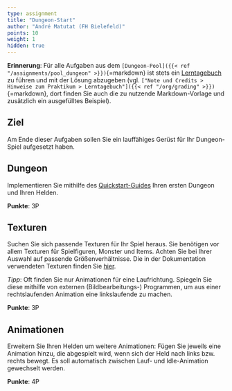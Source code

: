 ```yaml
---
type: assignment
title: "Dungeon-Start"
author: "André Matutat (FH Bielefeld)"
points: 10
weight: 1
hidden: true
---
```



**Erinnerung**: Für alle Aufgaben aus dem `[Dungeon-Pool]({{< ref "/assignments/pool_dungeon" >}})`{=markdown}
ist stets ein [Lerntagebuch](https://github.com/PM-Dungeon/PM-Lecture/blob/master/markdown/org/lerntagebuch.md)
zu führen und mit der Lösung abzugeben (vgl.
`["Note und Credits > Hinweise zum Praktikum > Lerntagebuch"]({{< ref "/org/grading" >}})`{=markdown}, dort
finden Sie auch die zu nutzende Markdown-Vorlage und zusätzlich ein ausgefülltes Beispiel).


## Ziel

Am Ende dieser Aufgaben sollen Sie ein lauffähiges Gerüst für Ihr Dungeon-Spiel aufgesetzt haben.


## Dungeon

Implementieren Sie mithilfe des [Quickstart-Guides](https://github.com/PM-Dungeon/dungeon-starter/blob/master/documentation/quickstart_de.md) Ihren ersten Dungeon und Ihren Helden.

**Punkte**: 3P


## Texturen

Suchen Sie sich passende Texturen für Ihr Spiel heraus. Sie benötigen vor allem Texturen für Spielfiguren, Monster und Items. Achten Sie bei Ihrer Auswahl auf passende Größenverhältnisse. Die in der Dokumentation verwendeten Texturen finden Sie [hier](https://0x72.itch.io/dungeontileset-ii).

*Tipp*: Oft finden Sie nur Animationen für eine Laufrichtung. Spiegeln Sie diese mithilfe von externen (Bildbearbeitungs-) Programmen, um aus einer rechtslaufenden Animation eine linkslaufende zu machen.

**Punkte**: 3P


## Animationen

Erweitern Sie Ihren Helden um weitere Animationen: Fügen Sie jeweils eine Animation hinzu, die abgespielt wird, wenn sich der Held nach links bzw. rechts bewegt. Es soll automatisch zwischen Lauf- und Idle-Animation gewechselt werden.

**Punkte**: 4P
